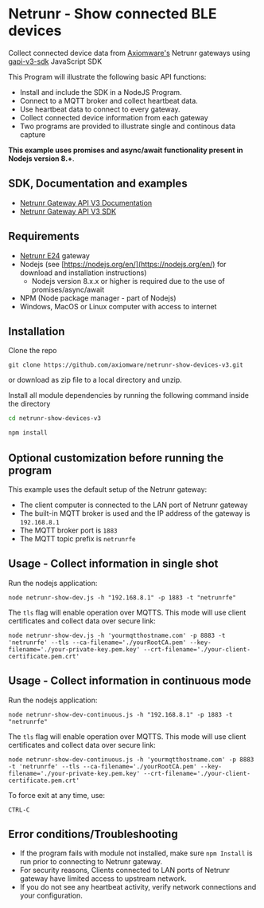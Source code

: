 # Netrunr - Show connected BLE devices

Collect connected device data from [Axiomware's](http://www.axiomware.com) Netrunr gateways using [gapi-v3-sdk](https://github.com/axiomware/gapi-v3-sdk-js.git) JavaScript SDK

This Program will illustrate the following basic API functions:
- Install and include the SDK in a NodeJS Program.
- Connect to a MQTT broker and collect heartbeat data.
- Use heartbeat data to connect to every gateway.
- Collect connected device information from each gateway
- Two programs are provided to illustrate single and continous data capture

**This example uses promises and async/await functionality present in Nodejs version 8.+**.

## SDK, Documentation and examples
- [Netrunr Gateway API V3 Documentation](http://www.axiomware.com/apidocs/index.html)
- [Netrunr Gateway API V3 SDK](https://github.com/axiomware/gapi-v3-sdk-js.git)

## Requirements

- [Netrunr E24](https://www.axiomware.com/netrunr-e24-product/) gateway
- Nodejs (see [https://nodejs.org/en/](https://nodejs.org/en/) for download and installation instructions)
  - Nodejs version 8.x.x or higher is required due to the use of promises/async/await
- NPM (Node package manager - part of Nodejs)   
- Windows, MacOS or Linux computer with access to internet

## Installation

Clone the repo

`git clone https://github.com/axiomware/netrunr-show-devices-v3.git`

or download as zip file to a local directory and unzip.

Install all module dependencies by running the following command inside the directory

```bash
cd netrunr-show-devices-v3

npm install
```

## Optional customization before running the program
This example uses the default setup of the Netrunr gateway:
- The client computer is connected to the LAN port of Netrunr gateway
- The built-in MQTT broker is used and the IP address of the gateway is `192.168.8.1`
- The MQTT broker port is `1883`
- The MQTT topic prefix is `netrunrfe`

## Usage - Collect information in single shot

Run the nodejs application:

`node netrunr-show-dev.js -h "192.168.8.1" -p 1883 -t "netrunrfe"`

The `tls` flag will enable operation over MQTTS. This mode will use client certificates and collect data over secure link:

`node netrunr-show-dev.js -h 'yourmqtthostname.com' -p 8883 -t 'netrunrfe' --tls --ca-filename='./yourRootCA.pem' --key-filename='./your-private-key.pem.key' --crt-filename='./your-client-certificate.pem.crt'`

## Usage - Collect information in continuous mode

Run the nodejs application:

`node netrunr-show-dev-continuous.js -h "192.168.8.1" -p 1883 -t "netrunrfe"`

The `tls` flag will enable operation over MQTTS. This mode will use client certificates and collect data over secure link:

`node netrunr-show-dev-continuous.js -h 'yourmqtthostname.com' -p 8883 -t 'netrunrfe' --tls --ca-filename='./yourRootCA.pem' --key-filename='./your-private-key.pem.key' --crt-filename='./your-client-certificate.pem.crt'`

To force exit at any time, use:

`CTRL-C` 

## Error conditions/Troubleshooting

- If the program fails with module not installed, make sure `npm Install` is run prior to connecting to Netrunr gateway.
- For security reasons, Clients connected to LAN ports of Netrunr gateway have limited access to upstream network.
- If you do not see any heartbeat activity, verify network connections and your configuration.

